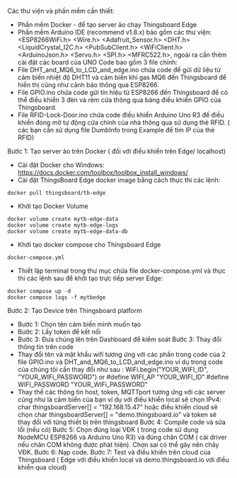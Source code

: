 Các thư viện và phần mềm cần thiết:
- Phần mềm Docker - để tạo server ảo chạy Thingsboard Edge
- Phần mềm Arduino IDE (recommend v1.8.x) bảo gồm các thư viện: <ESP8266WiFi.h> <Wire.h> <Adafruit_Sensor.h> <DHT.h> <LiquidCrystal_I2C.h> <PubSubClient.h> <WiFiClient.h> <ArduinoJson.h> <Servo.h> <SPI.h> <MFRC522.h>, ngoài ra cần thêm cài đặt các board của UNO
Code bao gồm 3 file chính:
- File DHT_and_MQ6_to_LCD_and_edge.ino chứa code để gửi dữ liệu từ cảm biến nhiệt độ DHT11 và cảm biến khí gas MQ6 đến Thingsboard để hiển thị cũng như cảnh báo thông qua ESP8266.
- File GPIO.ino chứa code gửi tín hiệu từ ESP8266 đến Thingsboard để có thể điều khiển 3 đèn và rèm cửa thông qua bảng điều khiển GPIO của Thingsboard.
- File RFID-Lock-Door.ino chứa code điều khiển Arduino Uno R3 để điều khiển đóng mở tự động cửa chính của nhà thông qua sử dụng thẻ RFID. ( các bạn cần sử dụng file DumbInfo trong Example để tìm IP của thẻ RFID)

Bước 1: Tạo server ảo trên Docker ( đối với điều khiển trên Edge/ localhost)
- Cài đặt Docker cho Windows: https://docs.docker.com/toolbox/toolbox_install_windows/
- Cài đặt ThingsBoard Edge docker image bằng cách thực thi các lệnh:
```
docker pull thingsboard/tb-edge
```
- Khởi tạo Docker Volume
```commandline
docker volume create mytb-edge-data
docker volume create mytb-edge-logs
docker volume create mytb-edge-data-db
```
- Khởi tạo docker compose cho Thíngsboard Edge
```commandline
docker-compose.yml
```
- Thiết lập terminal trong thư mục chứa file docker-compose.yml và thực thi các lệnh sau để khởi tạo trực tiếp server Edge:
```commandline
docker compose up -d
docker compose logs -f mytbedge
```
Bước 2: Tạo Device trên Thingsboard platform 
- Bước 1: Chọn tên cảm biến mình muốn tạo 
- Bước 2: Lấy token để kết nối 
- Bước 3: Đưa chúng lên trên Dashboard để kiểm soát 
Bước 3: Thay đổi thông tin trên code
- Thay đổi tên và mật khẩu wifi tương ứng với các phần trong code của 2 file GPIO.ino và DHT_and_MQ6_to_LCD_and_edge.ino 
ví dụ trong code của chúng tôi cần thay đổi như sau :  WiFi.begin("YOUR_WIFI_ID", "YOUR_WIFi_PASSWORD") or #define WIFI_AP "YOUR_WIFI_ID" #define WIFI_PASSWORD "YOUR_WIFi_PASSWORD"
- Thay thế các thông tin host, token, MQTTport tương ứng với các server cũng như là cảm biến của bạn 
ví dụ với điều khiển local sẽ chọn IPv4: char thingsboardServer[] = "192.168.15.47" hoặc điều khiển cloud sẽ chọn char thingsboardServer[] = "demo.thingsboard.io" và token sẽ thay đổi với từng thiết bị trên thingsboard
Bước 4: Compile code và sửa lỗi (nếu có)
Bước 5: Chọn đúng loại VĐK ( trong code sử dụng NodeMCU ESP8266 và Arduino Uno R3) và đúng chân COM ( cài driver nếu chân COM không được phát hiện). Chọn sai có thể gây nên cháy VĐK.
Bước 6: Nạp code.
Bước 7: Test và điều khiển trên cloud của Thingsboard ( Edge với điều khiển local và demo.thingsboard.io với điều khiển qua cloud)




